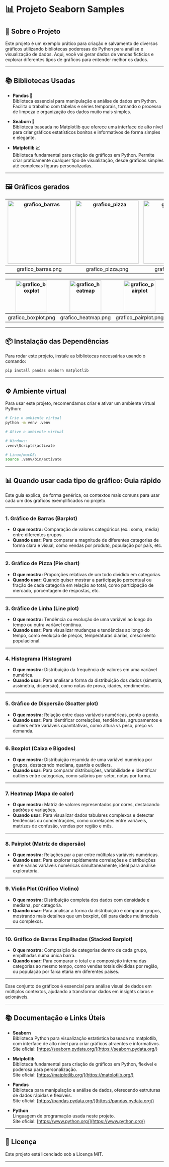 # 📊 Projeto Seaborn Samples

## 🚀 Sobre o Projeto

Este projeto é um exemplo prático para criação e salvamento de diversos gráficos utilizando bibliotecas poderosas do Python para análise e visualização de dados. Aqui, você vai gerar dados de vendas fictícios e explorar diferentes tipos de gráficos para entender melhor os dados.

---

## 📚 Bibliotecas Usadas

- **Pandas 🐼**  
  Biblioteca essencial para manipulação e análise de dados em Python. Facilita o trabalho com tabelas e séries temporais, tornando o processo de limpeza e organização dos dados muito mais simples.

- **Seaborn 🎨**  
  Biblioteca baseada no Matplotlib que oferece uma interface de alto nível para criar gráficos estatísticos bonitos e informativos de forma simples e elegante.

- **Matplotlib 📈**  
  Biblioteca fundamental para criação de gráficos em Python. Permite criar praticamente qualquer tipo de visualização, desde gráficos simples até complexas figuras personalizadas.

---

## 🖼️ Gráficos gerados

| <img src="https://joaopauloaramuni.github.io/python-imgs/SeabornSamples/imgs/grafico_barras.png" alt="grafico_barras" width="200"/> | <img src="https://joaopauloaramuni.github.io/python-imgs/SeabornSamples/imgs/grafico_pizza.png" alt="grafico_pizza" width="200"/> | <img src="https://joaopauloaramuni.github.io/python-imgs/SeabornSamples/imgs/grafico_linha.png" alt="grafico_linha" width="200"/> | <img src="https://joaopauloaramuni.github.io/python-imgs/SeabornSamples/imgs/grafico_histograma.png" alt="grafico_histograma" width="200"/> | <img src="https://joaopauloaramuni.github.io/python-imgs/SeabornSamples/imgs/grafico_dispersao.png" alt="grafico_dispersao" width="200"/> |
|:---------------------------------:|:---------------------------------:|:---------------------------------:|:---------------------------------:|:---------------------------------:|
| grafico_barras.png | grafico_pizza.png | grafico_linha.png | grafico_histograma.png | grafico_dispersao.png |

| <img src="https://joaopauloaramuni.github.io/python-imgs/SeabornSamples/imgs/grafico_boxplot.png" alt="grafico_boxplot" width="100"/> | <img src="https://joaopauloaramuni.github.io/python-imgs/SeabornSamples/imgs/grafico_heatmap.png" alt="grafico_heatmap" width="100"/> | <img src="https://joaopauloaramuni.github.io/python-imgs/SeabornSamples/imgs/grafico_pairplot.png" alt="grafico_pairplot" width="100"/> | <img src="https://joaopauloaramuni.github.io/python-imgs/SeabornSamples/imgs/grafico_violin.png" alt="grafico_violin" width="100"/> | <img src="https://joaopauloaramuni.github.io/python-imgs/SeabornSamples/imgs/grafico_barras_empilhadas.png" alt="grafico_barras_empilhadas" width="100"/> |
|:---------------------------------:|:---------------------------------:|:---------------------------------:|:---------------------------------:|:---------------------------------:|
| grafico_boxplot.png | grafico_heatmap.png | grafico_pairplot.png | grafico_violin.png | grafico_barras_empilhadas.png |

---

## 📦 Instalação das Dependências

Para rodar este projeto, instale as bibliotecas necessárias usando o comando:

```bash
pip install pandas seaborn matplotlib
````

---

## ⚙️ Ambiente virtual

Para usar este projeto, recomendamos criar e ativar um ambiente virtual Python:

```bash
# Crie o ambiente virtual
python -m venv .venv

# Ative o ambiente virtual

# Windows:
.venv\Scripts\activate

# Linux/macOS:
source .venv/bin/activate
```

---

## 📊 Quando usar cada tipo de gráfico: Guia rápido

Este guia explica, de forma genérica, os contextos mais comuns para usar cada um dos gráficos exemplificados no projeto.

---

### 1. Gráfico de Barras (Barplot)

- **O que mostra:** Comparação de valores categóricos (ex.: soma, média) entre diferentes grupos.
- **Quando usar:** Para comparar a magnitude de diferentes categorias de forma clara e visual, como vendas por produto, população por país, etc.

---

### 2. Gráfico de Pizza (Pie chart)

- **O que mostra:** Proporções relativas de um todo dividido em categorias.
- **Quando usar:** Quando quiser mostrar a participação percentual ou fração de cada categoria em relação ao total, como participação de mercado, porcentagem de respostas, etc.

---

### 3. Gráfico de Linha (Line plot)

- **O que mostra:** Tendência ou evolução de uma variável ao longo do tempo ou outra variável contínua.
- **Quando usar:** Para visualizar mudanças e tendências ao longo do tempo, como evolução de preços, temperaturas diárias, crescimento populacional.

---

### 4. Histograma (Histogram)

- **O que mostra:** Distribuição da frequência de valores em uma variável numérica.
- **Quando usar:** Para analisar a forma da distribuição dos dados (simetria, assimetria, dispersão), como notas de prova, idades, rendimentos.

---

### 5. Gráfico de Dispersão (Scatter plot)

- **O que mostra:** Relação entre duas variáveis numéricas, ponto a ponto.
- **Quando usar:** Para identificar correlações, tendências, agrupamentos e outliers entre variáveis quantitativas, como altura vs peso, preço vs demanda.

---

### 6. Boxplot (Caixa e Bigodes)

- **O que mostra:** Distribuição resumida de uma variável numérica por grupos, destacando mediana, quartis e outliers.
- **Quando usar:** Para comparar distribuições, variabilidade e identificar outliers entre categorias, como salários por setor, notas por turma.

---

### 7. Heatmap (Mapa de calor)

- **O que mostra:** Matriz de valores representados por cores, destacando padrões e variações.
- **Quando usar:** Para visualizar dados tabulares complexos e detectar tendências ou concentrações, como correlações entre variáveis, matrizes de confusão, vendas por região e mês.

---

### 8. Pairplot (Matriz de dispersão)

- **O que mostra:** Relações par a par entre múltiplas variáveis numéricas.
- **Quando usar:** Para explorar rapidamente correlações e distribuições entre várias variáveis numéricas simultaneamente, ideal para análise exploratória.

---

### 9. Violin Plot (Gráfico Violino)

- **O que mostra:** Distribuição completa dos dados com densidade e mediana, por categoria.
- **Quando usar:** Para analisar a forma da distribuição e comparar grupos, mostrando mais detalhes que um boxplot, útil para dados multimodais ou complexos.

---

### 10. Gráfico de Barras Empilhadas (Stacked Barplot)

- **O que mostra:** Composição de categorias dentro de cada grupo, empilhadas numa única barra.
- **Quando usar:** Para comparar o total e a composição interna das categorias ao mesmo tempo, como vendas totais divididas por região, ou população por faixa etária em diferentes países.

---

Esse conjunto de gráficos é essencial para análise visual de dados em múltiplos contextos, ajudando a transformar dados em insights claros e acionáveis.

---

## 📚 Documentação e Links Úteis

- **Seaborn**  
  Biblioteca Python para visualização estatística baseada no matplotlib, com interface de alto nível para criar gráficos atraentes e informativos.  
  Site oficial: [https://seaborn.pydata.org/](https://seaborn.pydata.org/)

- **Matplotlib**  
  Biblioteca fundamental para criação de gráficos em Python, flexível e poderosa para personalização.  
  Site oficial: [https://matplotlib.org/](https://matplotlib.org/)

- **Pandas**  
  Biblioteca para manipulação e análise de dados, oferecendo estruturas de dados rápidas e flexíveis.  
  Site oficial: [https://pandas.pydata.org/](https://pandas.pydata.org/)

- **Python**  
  Linguagem de programação usada neste projeto.  
  Site oficial: [https://www.python.org/](https://www.python.org/)

---

## 📝 Licença

Este projeto está licenciado sob a Licença MIT.

---
